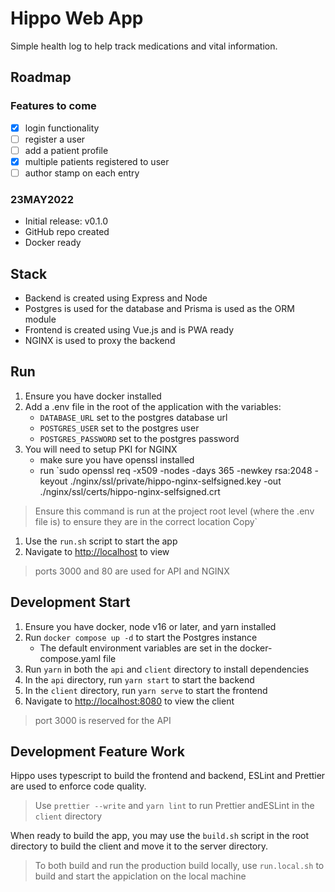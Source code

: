 # Hippo Web App


Simple health log to help track medications and  vital information.

## Roadmap

### Features to come
- [x] login functionality
- [ ] register a user
- [ ] add a patient profile
- [x] multiple patients registered to user
- [ ] author stamp on each entry

### 23MAY2022

- Initial release: v0.1.0
- GitHub repo created
- Docker ready

## Stack

- Backend is created using Express and Node
- Postgres is used for the database and Prisma is used as the ORM module
- Frontend is created using Vue.js and is PWA ready
- NGINX is used to proxy the backend

## Run

1. Ensure you have docker installed
2. Add a .env file in the root of the application with the variables:
   -  `DATABASE_URL` set to the postgres database url 
   -  `POSTGRES_USER` set to the postgres user
   -  `POSTGRES_PASSWORD` set to the postgres password
3. You will need to setup PKI for NGINX
   - make sure you have openssl installed
   - run `sudo openssl req -x509 -nodes -days 365 -newkey rsa:2048 -keyout ./nginx/ssl/private/hippo-nginx-selfsigned.key -out ./nginx/ssl/certs/hippo-nginx-selfsigned.crt
> Ensure this command is run at the project root level (where the .env file is) to ensure they are in the correct location
Copy`
1. Use the `run.sh` script to start the app
2. Navigate to [http://localhost](http://localhost) to view

> ports 3000 and 80 are used for API and NGINX

## Development Start

1. Ensure you have docker, node v16 or later, and yarn installed
2. Run `docker compose up -d` to start the Postgres instance
   - The default environment variables are set in the docker-compose.yaml file
3. Run `yarn` in both the `api` and `client` directory to install dependencies
4. In the `api` directory, run `yarn start` to start the backend
5. In the `client` directory, run `yarn serve` to start the frontend
6. Navigate to [http://localhost:8080](http://localhost:8080) to view the client

> port 3000 is reserved for the API

## Development Feature Work

Hippo uses typescript to build the frontend and backend, ESLint and Prettier are used to enforce code quality.
> Use `prettier --write` and `yarn lint` to run Prettier andESLint in the `client` directory

When ready to build the app, you may use the `build.sh` script in the root directory to build the client and move it to the server directory.

> To both build and run the production build locally, use `run.local.sh` to build and start the appiclation on the local machine
